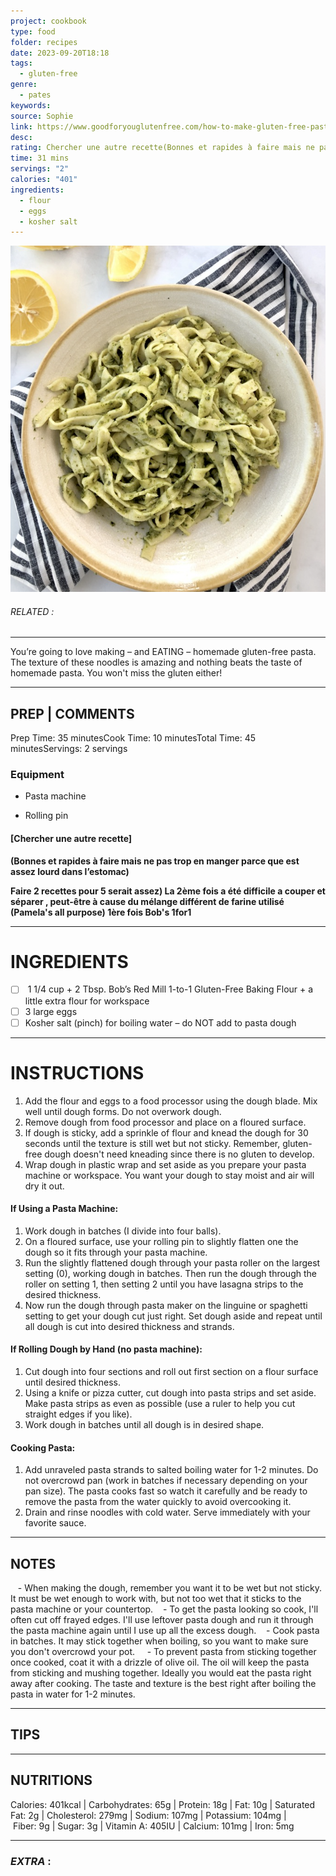```yaml
---
project: cookbook
type: food
folder: recipes
date: 2023-09-20T18:18
tags:
  - gluten-free
genre:
  - pates
keywords: 
source: Sophie
link: https://www.goodforyouglutenfree.com/how-to-make-gluten-free-pasta-with-two-ingredients/
desc: 
rating: Chercher une autre recette(Bonnes et rapides à faire mais ne pas trop en manger parce que est assez lourd dans l’estomac
time: 31 mins
servings: "2"
calories: "401"
ingredients:
  - flour
  - eggs
  - kosher salt
---
```


![IMAGE](image_261.png)

###### *RELATED* : 
---
You’re going to love making – and EATING – homemade gluten-free pasta. The texture of these noodles is amazing and nothing beats the taste of homemade pasta. You won't miss the gluten either!

---
## PREP | COMMENTS

Prep Time: 35 minutesCook Time: 10 minutesTotal Time: 45 minutesServings: 2 servings

### Equipment

- Pasta machine
    
- Rolling pin

#### **[Chercher une autre recette**]

**(Bonnes et rapides à faire mais ne pas trop en manger parce que est assez lourd dans l’estomac)** 

**Faire 2 recettes pour 5 serait assez) La 2ème fois a été difficile a couper et séparer , peut-être à cause du mélange différent de farine utilisé (Pamela's all purpose) 1ère fois Bob's 1for1**

---
# INGREDIENTS

- [ ]  1 1/4 cup + 2 Tbsp. Bob’s Red Mill 1-to-1 Gluten-Free Baking Flour + a little extra flour for workspace
- [ ] 3 large eggs
- [ ] Kosher salt (pinch) for boiling water – do NOT add to pasta dough

---
# INSTRUCTIONS

1. Add the flour and eggs to a food processor using the dough blade. Mix well until dough forms. Do not overwork dough. 
2. Remove dough from food processor and place on a floured surface. 
3. If dough is sticky, add a sprinkle of flour and knead the dough for 30 seconds until the texture is still wet but not sticky. Remember, gluten-free dough doesn't need kneading since there is no gluten to develop. 
4. Wrap dough in plastic wrap and set aside as you prepare your pasta machine or workspace. You want your dough to stay moist and air will dry it out. 

#### **If Using a Pasta Machine:**

1. Work dough in batches (I divide into four balls). 
2. On a floured surface, use your rolling pin to slightly flatten one the dough so it fits through your pasta machine.  
3. Run the slightly flattened dough through your pasta roller on the largest setting (0), working dough in batches. Then run the dough through the roller on setting 1, then setting 2 until you have lasagna strips to the desired thickness. 
4. Now run the dough through pasta maker on the linguine or spaghetti setting to get your dough cut just right. Set dough aside and repeat until all dough is cut into desired thickness and strands. 

#### **If Rolling Dough by Hand (no pasta machine):**

1. Cut dough into four sections and roll out first section on a flour surface until desired thickness. 
2. Using a knife or pizza cutter, cut dough into pasta strips and set aside. Make pasta strips as even as possible (use a ruler to help you cut straight edges if you like). 
3. Work dough in batches until all dough is in desired shape. 

#### **Cooking Pasta:**

1. Add unraveled pasta strands to salted boiling water for 1-2 minutes. Do not overcrowd pan (work in batches if necessary depending on your pan size). The pasta cooks fast so watch it carefully and be ready to remove the pasta from the water quickly to avoid overcooking it. 
2. Drain and rinse noodles with cold water. Serve immediately with your favorite sauce. 

---
## NOTES

   - When making the dough, remember you want it to be wet but not sticky. It must be wet enough to work with, but not too wet that it sticks to the pasta machine or your countertop.
   - To get the pasta looking so cook, I'll often cut off frayed edges. I'll use leftover pasta dough and run it through the pasta machine again until I use up all the excess dough.
   - Cook pasta in batches. It may stick together when boiling, so you want to make sure you don't overcrowd your pot. 
   - To prevent pasta from sticking together once cooked, coat it with a drizzle of olive oil. The oil will keep the pasta from sticking and mushing together. Ideally you would eat the pasta right away after cooking. The taste and texture is the best right after boiling the pasta in water for 1-2 minutes.

---
## TIPS



---
## NUTRITIONS

Calories: 401kcal | Carbohydrates: 65g | Protein: 18g | Fat: 10g | Saturated Fat: 2g | Cholesterol: 279mg | Sodium: 107mg | Potassium: 104mg | Fiber: 9g | Sugar: 3g | Vitamin A: 405IU | Calcium: 101mg | Iron: 5mg

---
### *EXTRA* :



